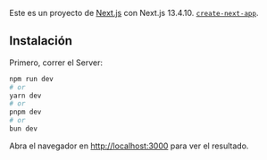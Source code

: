Este es un proyecto de [Next.js](https://nextjs.org) con Next.js 13.4.10. [`create-next-app`](https://nextjs.org/docs/app/api-reference/cli/create-next-app).

## Instalación

Primero, correr el Server:

```bash
npm run dev
# or
yarn dev
# or
pnpm dev
# or
bun dev
```

Abra el navegador en [http://localhost:3000](http://localhost:3000) para ver el resultado.